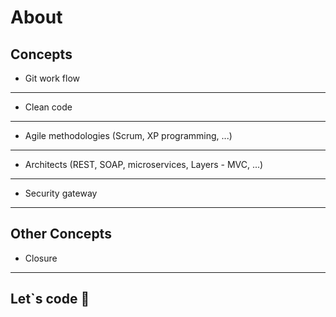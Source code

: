 # About

## Concepts

- Git work flow
---
- Clean code
---
- Agile methodologies (Scrum, XP programming, ...)
---
- Architects (REST, SOAP, microservices, Layers - MVC, ...)
---
- Security gateway
---

## Other Concepts

- Closure
---
Let`s code 🚀
--- 
